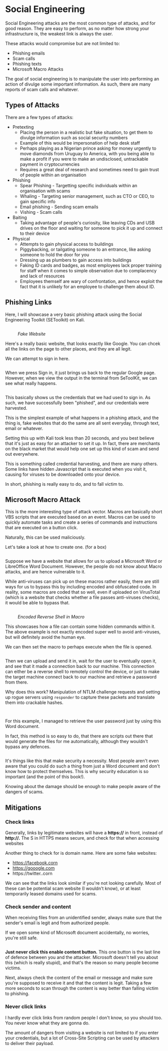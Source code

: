# Social Engineering

Social Engineering attacks are the most common type of attacks, and for good reason. They are easy to perform, as no matter how strong your infrastructure is, the weakest link is always the user.

These attacks would compromise but are not limited to:

* Phishing emails
* Scam calls
* Phishing texts
* Microsoft Macro Attacks

The goal of social engineering is to manipulate the user into performing an action of divulge some important information. As such, there are many reports of scam calls and whatever.

## Types of Attacks

There are a few types of attacks:

* Pretexting
  * Placing the person in a realistic but fake situation, to get them to divulge information such as social security numbers
  * Example of this would be impersonation of help desk staff
  * Perhaps playing as a Nigerian prince asking for money urgently to move diamonds from Uruguay to America, with you being able to make a profit if you were to make an undisclosed, untrackable payment in cryptocurrencies
  * Requires a great deal of research and sometimes need to gain trust of people within an organisation
* Phishing
  * Spear Phishing - Targetting specific individuals within an organisation with scams
  * Whaling - Targeting senior management, such as CTO or CEO, to gain specific info
  * Email phishing - Sending scam emails
  * Vishing - Scam calls
* Baiting
  * Taking advantage of people's curiosity, like leaving CDs and USB drives on the floor and waiting for someone to pick it up and connect to their device
* Physical
  * Attempts to gain physical access to buildings
  * Piggybacking, or tailgating someone to an entrance, like asking someone to hold the door for you
  * Dressing up as plumbers to gain access into buildings
  * Faking ID cards and badges, as most employees lack proper training for staff when it comes to simple observation due to complacency and lack of resources
  * Employees themself are wary of confrontation, and hence exploit the fact that it is unlikely for an employee to challenge them about ID.

## Phishing Links

Here, I will showcase a very basic phishing attack using the Social Engineering Toolkit (SEToolkit) on Kali.

<figure><img src="../../.gitbook/assets/image (61) (1).png" alt=""><figcaption><p><em>Fake Website</em></p></figcaption></figure>

Here's a really basic website, that looks exactly like Google. You can chcek all the links on the page to other places, and they are all legit.

We can attempt to sign in here.

<figure><img src="../../.gitbook/assets/image (320).png" alt=""><figcaption></figcaption></figure>

When we press Sign in, it just brings us back to the regular Google page. However, when we view the output in the terminal from SeToolKit, we can see what really happens.

<figure><img src="../../.gitbook/assets/image (18) (1) (1) (1).png" alt=""><figcaption></figcaption></figure>

This basically shows us the credentials that we had used to sign in. As such, we have successfully been "phished", and our credentials were harvested.

This is the simplest example of what happens in a phishing attack, and the thing is, fake websites that do the same are all sent everyday, through text, email or whatever.

Setting this up with Kali took less than 20 seconds, and you best believe that it's just as easy for an attacker to set it up. In fact, there are merchants on the black market that would help one set up this kind of scam and send out everywhere.&#x20;

This is something called credential harvesting, and there are many others. Some links have hidden Javascript that is executed when you visit it, causing for viruses to be downloaded onto your device. &#x20;

In short, phishing is really easy to do, and to fall victim to.

## Microsoft Macro Attack

This is the more interesting type of attack vector. Macros are basically short VBS scripts that are executed based on an event. Macros can be used to quickly automate tasks and create a series of commands and instructions that are executed on a button click.

Naturally, this can be used maliciously.

Let's take a look at how to create one. (for a box)

<figure><img src="../../.gitbook/assets/image (54) (1).png" alt=""><figcaption></figcaption></figure>

Suppose we have a website that allows for us to upload a Microsoft Word or LibreOffice Word Document. However, the people do not know about Macro attacks, and are hence vulnerable to it.

While anti-viruses can pick up on these macros rather easily, there are still ways for us to bypass this by including encoded and obfuscated code. In reality, some macros are coded that so well, even if uploaded on VirusTotal (which is a website that checks whether a file passes anti-viruses checks), it would be able to bypass that.

<figure><img src="../../.gitbook/assets/image (23) (2).png" alt=""><figcaption><p><em>Encoded Reverse Shell in Macro</em></p></figcaption></figure>

This showcases how a file can contain some hidden commands within it. The above example is not exactly encoded super well to avoid anti-viruses, but will definitely avoid the human eye.

We can then set the macro to perhaps execute when the file is opened.&#x20;

<figure><img src="../../.gitbook/assets/image (22) (1) (1) (1).png" alt=""><figcaption></figcaption></figure>

Then we can upload and send it in, wait for the user to eventually open it, and see that it made a connection back to our machine. This connection can either be a reverse shell to remotely control the device, or just to make the target machine connect back to our machine and retrieve a password from there.

Why does this work? Manipulation of NTLM challenge requests and setting up rogue servers using `responder` to capture these packets and translate them into crackable hashes.

<figure><img src="../../.gitbook/assets/image (308).png" alt=""><figcaption></figcaption></figure>

<figure><img src="../../.gitbook/assets/image (6) (1) (1) (1).png" alt=""><figcaption></figcaption></figure>

For this example, I managed to retrieve the user password just by using this Word document.&#x20;

In fact, this method is so easy to do, that there are scripts out there that would generate the files for me automatically, although they wouldn't bypass any defences.

<figure><img src="../../.gitbook/assets/image (75).png" alt=""><figcaption></figcaption></figure>

It's things like this that make security a necessity. Most people aren't even aware that you could do such a thing from just a Word document and don't know how to protect themselves. This is why security education is so important (and the point of this book!).

Knowing about the damage should be enough to make people aware of the dangers of scams.

## Mitigations

### Check links

Generally, links by legitimate websites will have a **https://** in front, instead of **http://.**  The S in HTTPS means secure, and check for that when accessing websites

Another thing to check for is domain name. Here are some fake websites:

* https://facebook.corn
* https://gooogle.com
* https://twitter..corn

We can see that the links look similar if you're not looking carefully. Most of these can be potential scam website (I wouldn't know), or at least temporarily leased domains used for scams.

### Check sender and content&#x20;

When receiving files from an unidentified sender, always make sure that the sender's email is legit and from authorized people.

If we open some kind of Microsoft document accidentally, no worries, you're still safe.

<figure><img src="../../.gitbook/assets/enable-macros-excel.png" alt=""><figcaption></figcaption></figure>

**Just never click this enable content button.** This one button is the last line of defence between you and the attacker. Microsoft doesn't tell you about this (which is really stupid), and that's the reason so many people become victims.&#x20;

Next, always check the content of the email or message and make sure you're supposed to receive it and that the content is legit. Taking a few more seconds to scan through the content is way better than falling victim to phishing.

### Never click links

I hardly ever click links from random people I don't know, so you should too. You never know what they are gonna do.&#x20;

The amount of dangers from visiting a website is not limited to if you enter your credentials, but a lot of Cross-Site Scripting can be used by attackers to deliver their payload.&#x20;

